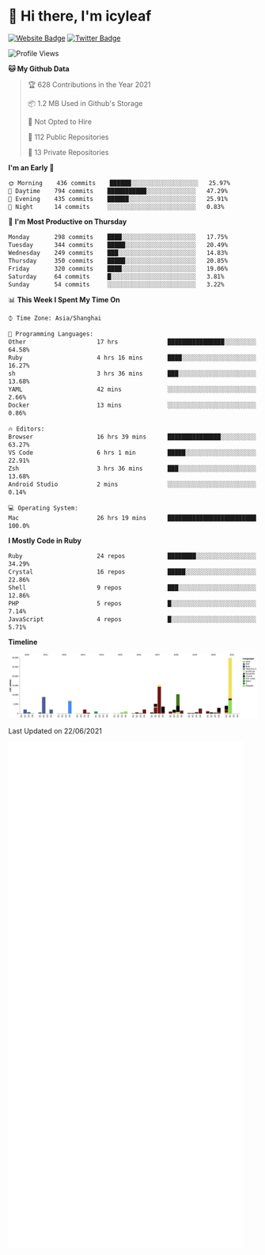 # 👋 Hi there, I'm icyleaf

[![Website Badge](https://img.shields.io/badge/-icyleaf.com-444444?style=flat&logo=Google-Chrome&logoColor=f2f2f2&link=https://icyleaf.com)](https://icyleaf.com)
[![Twitter Badge](https://img.shields.io/badge/-@icyleaf-1da1f2?style=flat&labelColor=1ca0f1&logo=twitter&logoColor=white&link=https://twitter.com/icyleaf)](https://twitter.com/icyleaf)

<!--START_SECTION:waka-->
![Profile Views](http://img.shields.io/badge/Profile%20Views-1-blue)

**🐱 My Github Data** 

> 🏆 628 Contributions in the Year 2021
 > 
> 📦 1.2 MB Used in Github's Storage 
 > 
> 🚫 Not Opted to Hire
 > 
> 📜 112 Public Repositories 
 > 
> 🔑 13 Private Repositories  
 > 
**I'm an Early 🐤** 

```text
🌞 Morning    436 commits    ██████░░░░░░░░░░░░░░░░░░░   25.97% 
🌆 Daytime    794 commits    ███████████░░░░░░░░░░░░░░   47.29% 
🌃 Evening    435 commits    ██████░░░░░░░░░░░░░░░░░░░   25.91% 
🌙 Night      14 commits     ░░░░░░░░░░░░░░░░░░░░░░░░░   0.83%

```
📅 **I'm Most Productive on Thursday** 

```text
Monday       298 commits    ████░░░░░░░░░░░░░░░░░░░░░   17.75% 
Tuesday      344 commits    █████░░░░░░░░░░░░░░░░░░░░   20.49% 
Wednesday    249 commits    ███░░░░░░░░░░░░░░░░░░░░░░   14.83% 
Thursday     350 commits    █████░░░░░░░░░░░░░░░░░░░░   20.85% 
Friday       320 commits    ████░░░░░░░░░░░░░░░░░░░░░   19.06% 
Saturday     64 commits     █░░░░░░░░░░░░░░░░░░░░░░░░   3.81% 
Sunday       54 commits     ░░░░░░░░░░░░░░░░░░░░░░░░░   3.22%

```


📊 **This Week I Spent My Time On** 

```text
⌚︎ Time Zone: Asia/Shanghai

💬 Programming Languages: 
Other                    17 hrs              ████████████████░░░░░░░░░   64.58% 
Ruby                     4 hrs 16 mins       ████░░░░░░░░░░░░░░░░░░░░░   16.27% 
sh                       3 hrs 36 mins       ███░░░░░░░░░░░░░░░░░░░░░░   13.68% 
YAML                     42 mins             ░░░░░░░░░░░░░░░░░░░░░░░░░   2.66% 
Docker                   13 mins             ░░░░░░░░░░░░░░░░░░░░░░░░░   0.86%

🔥 Editors: 
Browser                  16 hrs 39 mins      ███████████████░░░░░░░░░░   63.27% 
VS Code                  6 hrs 1 min         █████░░░░░░░░░░░░░░░░░░░░   22.91% 
Zsh                      3 hrs 36 mins       ███░░░░░░░░░░░░░░░░░░░░░░   13.68% 
Android Studio           2 mins              ░░░░░░░░░░░░░░░░░░░░░░░░░   0.14%

💻 Operating System: 
Mac                      26 hrs 19 mins      █████████████████████████   100.0%

```

**I Mostly Code in Ruby** 

```text
Ruby                     24 repos            ████████░░░░░░░░░░░░░░░░░   34.29% 
Crystal                  16 repos            █████░░░░░░░░░░░░░░░░░░░░   22.86% 
Shell                    9 repos             ███░░░░░░░░░░░░░░░░░░░░░░   12.86% 
PHP                      5 repos             █░░░░░░░░░░░░░░░░░░░░░░░░   7.14% 
JavaScript               4 repos             █░░░░░░░░░░░░░░░░░░░░░░░░   5.71%

```


**Timeline**

![Chart not found](https://raw.githubusercontent.com/icyleaf/icyleaf/main/charts/bar_graph.png) 


 Last Updated on 22/06/2021
<!--END_SECTION:waka-->

![Metrics](https://github.com/icyleaf/icyleaf/blob/main/github-metrics.svg)
